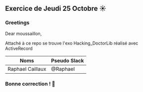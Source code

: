 ## Exercice de Jeudi 25 Octobre :sunny: 
### Greetings
<p>Dear moussaillon,</p>
<p>Attaché à ce repo se trouve l'exo Hacking_DoctorLib réalisé avec ActiveRecord</strong></p>

Noms | Pseudo Slack
------------ | -------------
Raphael Caillaux| @Raphael

### Bonne correction ! :poop:
